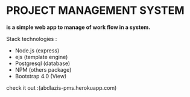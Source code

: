 # PROJECT MANAGEMENT SYSTEM 
**is a simple web app to manage of work flow in a system.**

Stack technologies :
- Node.js (express)
- ejs (template engine)
- Postgresql (database)
- NPM (others package)
- Bootstrap 4.0 (View)

check it out :(abdlazis-pms.herokuapp.com)
